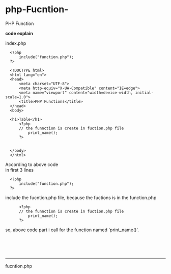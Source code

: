 # php-Fucntion-
PHP Function 

<b>code explain</b>

index.php


      <?php
          include("function.php");
      ?>

      <!DOCTYPE html>
      <html lang="en">
      <head>
          <meta charset="UTF-8">
          <meta http-equiv="X-UA-Compatible" content="IE=edge">
          <meta name="viewport" content="width=device-width, initial-scale=1.0">
          <title>PHP Functions</title>
      </head>
      <body>

      <h1>Table</h1>
          <?php
          // the funnction is create in fuction.php file
              print_name();
          ?>


      </body>
      </html>

According to above code
<br>
in first 3 lines

      <?php
          include("function.php");
      ?>
      
include the fucntion.php file, because the fuctions is in the function.php<br>

          <?php
          // the funnction is create in fuction.php file
              print_name();
          ?>
          
so, above code part i call for the function named 'print_name()'. <br>
<br><br><br><br>


*************************



fucntion.php
<br>
            <?php
                function print_name(){
                    echo "JehanKandy";
                }
            ?>

